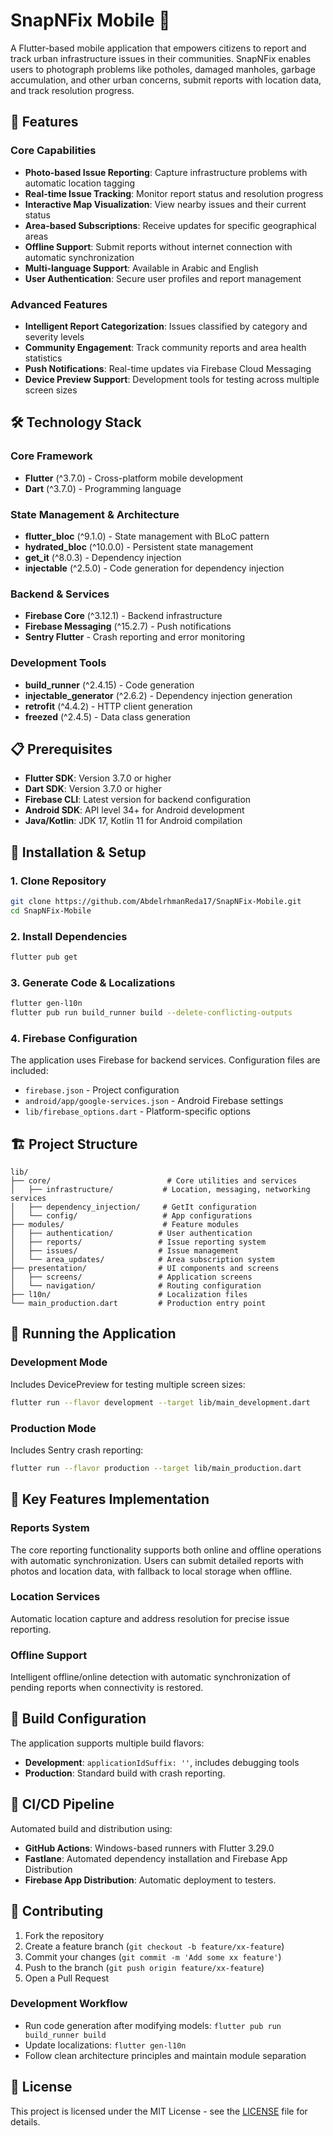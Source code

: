 # SnapNFix Mobile 📱  
  
A Flutter-based mobile application that empowers citizens to report and track urban infrastructure issues in their communities. SnapNFix enables users to photograph problems like potholes, damaged manholes, garbage accumulation, and other urban concerns, submit reports with location data, and track resolution progress.    
  
## 🌟 Features  
  
### Core Capabilities  
- **Photo-based Issue Reporting**: Capture infrastructure problems with automatic location tagging  
- **Real-time Issue Tracking**: Monitor report status and resolution progress    
- **Interactive Map Visualization**: View nearby issues and their current status  
- **Area-based Subscriptions**: Receive updates for specific geographical areas  
- **Offline Support**: Submit reports without internet connection with automatic synchronization  
- **Multi-language Support**: Available in Arabic and English  
- **User Authentication**: Secure user profiles and report management  
  
### Advanced Features  
- **Intelligent Report Categorization**: Issues classified by category and severity levels  
- **Community Engagement**: Track community reports and area health statistics  
- **Push Notifications**: Real-time updates via Firebase Cloud Messaging  
- **Device Preview Support**: Development tools for testing across multiple screen sizes   
  
## 🛠️ Technology Stack  
  
### Core Framework  
- **Flutter** (^3.7.0) - Cross-platform mobile development  
- **Dart** (^3.7.0) - Programming language  
  
### State Management & Architecture    
- **flutter_bloc** (^9.1.0) - State management with BLoC pattern  
- **hydrated_bloc** (^10.0.0) - Persistent state management  
- **get_it** (^8.0.3) - Dependency injection  
- **injectable** (^2.5.0) - Code generation for dependency injection
  
### Backend & Services  
- **Firebase Core** (^3.12.1) - Backend infrastructure  
- **Firebase Messaging** (^15.2.7) - Push notifications    
- **Sentry Flutter** - Crash reporting and error monitoring 
  
### Development Tools  
- **build_runner** (^2.4.15) - Code generation  
- **injectable_generator** (^2.6.2) - Dependency injection generation  
- **retrofit** (^4.4.2) - HTTP client generation  
- **freezed** (^2.4.5) - Data class generation  
  
## 📋 Prerequisites  
  
- **Flutter SDK**: Version 3.7.0 or higher  
- **Dart SDK**: Version 3.7.0 or higher    
- **Firebase CLI**: Latest version for backend configuration  
- **Android SDK**: API level 34+ for Android development  
- **Java/Kotlin**: JDK 17, Kotlin 11 for Android compilation    
  
## 🚀 Installation & Setup  
  
### 1. Clone Repository  
```bash  
git clone https://github.com/AbdelrhmanReda17/SnapNFix-Mobile.git  
cd SnapNFix-Mobile  
```  
  
### 2. Install Dependencies  
```bash  
flutter pub get  
```  
  
### 3. Generate Code & Localizations  
```bash  
flutter gen-l10n  
flutter pub run build_runner build --delete-conflicting-outputs  
```  
  
### 4. Firebase Configuration  
The application uses Firebase for backend services. Configuration files are included:  
- `firebase.json` - Project configuration  
- `android/app/google-services.json` - Android Firebase settings    
- `lib/firebase_options.dart` - Platform-specific options  
  
## 🏗️ Project Structure  
  
```  
lib/  
├── core/                          # Core utilities and services  
│   ├── infrastructure/           # Location, messaging, networking services  
│   ├── dependency_injection/     # GetIt configuration  
│   └── config/                   # App configurations  
├── modules/                      # Feature modules  
│   ├── authentication/          # User authentication  
│   ├── reports/                 # Issue reporting system    
│   ├── issues/                  # Issue management  
│   └── area_updates/            # Area subscription system  
├── presentation/                # UI components and screens  
│   ├── screens/                 # Application screens  
│   └── navigation/              # Routing configuration  
├── l10n/                        # Localization files  
└── main_production.dart         # Production entry point  
```
  
## 🎯 Running the Application  
  
### Development Mode  
Includes DevicePreview for testing multiple screen sizes:  
```bash  
flutter run --flavor development --target lib/main_development.dart  
```  
  
### Production Mode    
Includes Sentry crash reporting:  
```bash  
flutter run --flavor production --target lib/main_production.dart  
```
  
## 📱 Key Features Implementation  
  
### Reports System  
The core reporting functionality supports both online and offline operations with automatic synchronization. Users can submit detailed reports with photos and location data, with fallback to local storage when offline.
  
### Location Services  
Automatic location capture and address resolution for precise issue reporting.
  
### Offline Support  
Intelligent offline/online detection with automatic synchronization of pending reports when connectivity is restored.
  
## 🔧 Build Configuration  
  
The application supports multiple build flavors:  
  
- **Development**: `applicationIdSuffix: ''`, includes debugging tools  
- **Production**: Standard build with crash reporting.
  
## 🚀 CI/CD Pipeline  
  
Automated build and distribution using:  
- **GitHub Actions**: Windows-based runners with Flutter 3.29.0  
- **Fastlane**: Automated dependency installation and Firebase App Distribution  
- **Firebase App Distribution**: Automatic deployment to testers.
  
## 🤝 Contributing  
  
1. Fork the repository  
2. Create a feature branch (`git checkout -b feature/xx-feature`)  
3. Commit your changes (`git commit -m 'Add some xx feature'`)  
4. Push to the branch (`git push origin feature/xx-feature`)  
5. Open a Pull Request  
  
### Development Workflow  
- Run code generation after modifying models: `flutter pub run build_runner build`  
- Update localizations: `flutter gen-l10n`  
- Follow clean architecture principles and maintain module separation  
  
## 📄 License  
  
This project is licensed under the MIT License - see the [LICENSE](LICENSE) file for details.  
